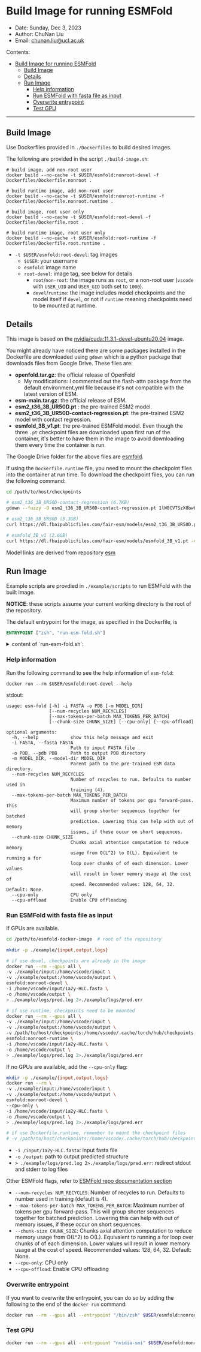 # Build Image for running ESMFold

- Date: Sunday, Dec 3, 2023
- Author: ChuNan Liu
- Email: <chunan.liu@ucl.ac.uk>

Contents:

- [Build Image for running ESMFold](#build-image-for-running-esmfold)
  - [Build Image](#build-image)
  - [Details](#details)
  - [Run Image](#run-image)
    - [Help information](#help-information)
    - [Run ESMFold with fasta file as input](#run-esmfold-with-fasta-file-as-input)
    - [Overwrite entrypoint](#overwrite-entrypoint)
    - [Test GPU](#test-gpu)

---

## Build Image

Use Dockerfiles provided in `./Dockerfiles` to build desired images.

The following are provided in the script `./build-image.sh`:

```shell
# build image, add non-root user
docker build --no-cache -t $USER/esmfold:nonroot-devel -f Dockerfiles/Dockerfile.nonroot .

# build runtime image, add non-root user
docker build --no-cache -t $USER/esmfold:nonroot-runtime -f Dockerfiles/Dockerfile.nonroot.runtime .

# build image, root user only
docker build --no-cache -t $USER/esmfold:root-devel -f Dockerfiles/Dockerfile.root .

# build runtime image, root user only
docker build --no-cache -t $USER/esmfold:root-runtime -f Dockerfiles/Dockerfile.root.runtime .
```

- `-t $USER/esmfold:root-devel`: tag images
  - `$USER`: your username
  - `esmfold`: image name
  - `root-devel`: image tag, see below for details
    - `root`/`non-root`: the image runs as `root`, or a non-root user (`vscode` with `USER_UID` and `USER_GID` both set to `1000`).
    - `devel`/`runtime`: the image includes model checkpoints and the model itself if `devel`, or not if `runtime` meaning checkpoints need to be mounted at runtime.

## Details

This image is based on the [nvidia/cuda:11.3.1-devel-ubuntu20.04](https://hub.docker.com/layers/nvidia/cuda/11.3.1-devel-ubuntu20.04/images/sha256-83c286510046d7bd291c20ec19f4a8ed5995cc8fdfd8f18b58c5330b0cf2b20f?context=explore) image.

You might already have noticed there are some packages installed in the Dockerfile are downloaded using `gdown` which is a python package that downloads files from Google Drive. These files are:

- **openfold.tar.gz**: the official release of OpenFold
  - My modifications: I commented out the flash-attn package from the default environment.yml file because it's not compatible with the latest version of ESM.
- **esm-main.tar.gz**: the official release of ESM.
- **esm2_t36_3B_UR50D.pt** : the pre-trained ESM2 model.
- **esm2_t36_3B_UR50D-contact-regression.pt**: the pre-trained ESM2 model with contact regression.
- **esmfold_3B_v1.pt**: the pre-trained ESMFold model.
Even though the three `.pt` checkpoint files are downloaded upon first run of the container, it's better to have them in the image to avoid downloading them every time the container is run.

The Google Drive folder for the above files are [esmfold](https://drive.google.com/drive/folders/1voN-GketdgO_tGL84DoV0es_87LphuGW?usp=sharing).

If using the `Dockerfile.runtime` file, you need to mount the checkpoint files into the container at run time. To download the checkpoint files, you can run the following command:

```sh
cd /path/to/host/checkpoints

# esm2_t36_3B_UR50D-contact-regression (6.7KB)
gdown --fuzzy -O esm2_t36_3B_UR50D-contact-regression.pt 1lW8CVTSzX8bwLxbM8lAu_qXQkrPZuSxA

# esm2_t36_3B_UR50D (5.3GB)
curl https://dl.fbaipublicfiles.com/fair-esm/models/esm2_t36_3B_UR50D.pt -o esm2_t36_3B_UR50D.pt

# esmfold_3B_v1 (2.6GB)
curl https://dl.fbaipublicfiles.com/fair-esm/models/esmfold_3B_v1.pt -o esmfold_3B_v1.pt
```

Model links are derived from repository [esm](https://github.com/facebookresearch/esm)

## Run Image

Example scripts are provdied in `./example/scripts` to run ESMFold with the built image.

**NOTICE**: these scripts assume your current working directory is the root of the repository.

The default entrypoint for the image, as specified in the Dockerfile, is

```Dockerfile
ENTRYPOINT ["zsh", "run-esm-fold.sh"]
```

<!-- insert a foldable element -->
<details>

<summary>content of `run-esm-fold.sh`:</summary>

```shell
#!/bin/zsh

# init conda
source $HOME/.zshrc

# activate py39-esmfold
conda activate py39-esmfold

# run esm-fold
esm-fold $@
```
</details>

### Help information

Run the following command to see the help information of `esm-fold`:

```shell
docker run --rm $USER/esmfold:root-devel --help
```

stdout:

```shell
usage: esm-fold [-h] -i FASTA -o PDB [-m MODEL_DIR]
                [--num-recycles NUM_RECYCLES]
                [--max-tokens-per-batch MAX_TOKENS_PER_BATCH]
                [--chunk-size CHUNK_SIZE] [--cpu-only] [--cpu-offload]

optional arguments:
  -h, --help            show this help message and exit
  -i FASTA, --fasta FASTA
                        Path to input FASTA file
  -o PDB, --pdb PDB     Path to output PDB directory
  -m MODEL_DIR, --model-dir MODEL_DIR
                        Parent path to the pre-trained ESM data directory.
  --num-recycles NUM_RECYCLES
                        Number of recycles to run. Defaults to number used in
                        training (4).
  --max-tokens-per-batch MAX_TOKENS_PER_BATCH
                        Maximum number of tokens per gpu forward-pass. This
                        will group shorter sequences together for batched
                        prediction. Lowering this can help with out of memory
                        issues, if these occur on short sequences.
  --chunk-size CHUNK_SIZE
                        Chunks axial attention computation to reduce memory
                        usage from O(L^2) to O(L). Equivalent to running a for
                        loop over chunks of of each dimension. Lower values
                        will result in lower memory usage at the cost of
                        speed. Recommended values: 128, 64, 32. Default: None.
  --cpu-only            CPU only
  --cpu-offload         Enable CPU offloading
```

### Run ESMFold with fasta file as input

If GPUs are available.

```sh
cd /path/to/esmfold-docker-image  # root of the repository

mkdir -p ./example/{input,output,logs}

# if use devel, checkpoints are already in the image
docker run --rm --gpus all \
-v ./example/input:/home/vscode/input \
-v ./example/output:/home/vscode/output \
esmfold:nonroot-devel \
-i /home/vscode/input/1a2y-HLC.fasta \
-o /home/vscode/output \
> ./example/logs/pred.log 2>./example/logs/pred.err

# if use runtime, checkpoints need to be mounted
docker run --rm --gpus all \
-v ./example/input:/home/vscode/input \
-v ./example/output:/home/vscode/output \
-v /path/to/host/checkpoints:/home/vscode/.cache/torch/hub/checkpoints \
esmfold:nonroot-runtime \
-i /home/vscode/input/1a2y-HLC.fasta \
-o /home/vscode/output \
> ./example/logs/pred.log 2>./example/logs/pred.err
```

If no GPUs are available, add the `--cpu-only` flag:

```sh
mkdir -p ./example/{input,output,logs}
docker run --rm \
-v ./example/input:/home/vscode/input \
-v ./example/output:/home/vscode/output \
esmfold:nonroot-devel \
--cpu-only \
-i /home/vscode/input/1a2y-HLC.fasta \
-o /home/vscode/output \
> ./example/logs/pred.log 2>./example/logs/pred.err

# if use Dockerfile.runtime, remember to mount the checkpoint files
# -v /path/to/host/checkpoints:/home/vscode/.cache/torch/hub/checkpoints
```

- `-i /input/1a2y-HLC.fasta`: input fasta file
- `-o /output`: path to output predicted structure
- `> ./example/logs/pred.log 2>./example/logs/pred.err`: redirect stdout and stderr to log files

Other ESMFold flags, refer to [ESMFold repo documentation section](https://github.com/facebookresearch/esm?tab=readme-ov-file#esmfold-structure-prediction-)

- `--num-recycles NUM_RECYCLES`: Number of recycles to run. Defaults to number used in training (default is 4).
- `--max-tokens-per-batch MAX_TOKENS_PER_BATCH`: Maximum number of tokens per gpu forward-pass. This will group shorter sequences together for batched prediction. Lowering this can help with out of memory issues, if these occur on short sequences.
- `--chunk-size CHUNK_SIZE`: Chunks axial attention computation to reduce memory usage from O(L^2) to O(L). Equivalent to running a for loop over chunks of of each dimension. Lower values will result in lower memory usage at the cost of speed. Recommended values: 128, 64, 32. Default: None.
- `--cpu-only`: CPU only
- `--cpu-offload`: Enable CPU offloading

### Overwrite entrypoint

If you want to overwrite the entrypoint, you can do so by adding the following to the end of the `docker run` command:

```sh
docker run --rm --gpus all --entrypoint "/bin/zsh" $USER/esmfold:nonroot-devel -c "echo 'hello world'"
```

### Test GPU

```sh
docker run --rm --gpus all --entrypoint "nvidia-smi" $USER/esmfold:nonroot-devel
```
